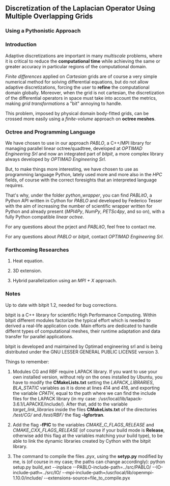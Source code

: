 ## Discretization of the Laplacian Operator Using Multiple Overlapping Grids
### Using a Pythonistic Approach

### Introduction

Adaptive discretizations are important in many *multiscale* problems, where it is critical to reduce the **computational time** while achieving the same or greater accuracy in particular regions of the computational domain.

*Finite differences* applied on *Cartesian* grids are of course a very simple numerical method for solving differential equations, but do not allow adaptive discretizations, forcing the user to **refine** the computational domain globally. Moreover, when the grid is not cartesian, the discretization of the differential operators in space must take into account the metrics, making *grid transformations* a "bit" annoying to handle.

This problem, imposed by physical domain body-fitted grids, can be crossed more easily using a *finite-volume* approach on **octree meshes**.

### Octree and Programming Language

We have chosen to use in our approach *PABLO*, a C++/MPI library for managing parallel linear octree/quadtree, developed at *OPTIMAD Engineering Srl* and now an integrated part
of *bitpit*, a more complex library always developed by *OPTIMAD Engineering Srl*.

But, to make things more interesting, we have chosen to use as programming language Python, lately used more and more also in the *HPC* fields, of course with the correct foresights that an interpreted language requires.

That's why, under the folder *python_wrapper*, you can find *PABLitO*, a Python API written in Cython for *PABLO* and developed by Federico Tesser with the aim of increasing the number of scientific wrapper written for Python and already present (*MPI4Py*, *NumPy*, *PETSc4py*, and so on), with a fully Python compatible *linear octree*.

For any questions about the prject and *PABLitO*, feel free to contact me.

For any questions about *PABLO* or *bitpit*, contact *OPTIMAD Engineering Srl*.

### Forthcoming Researches

1. Heat equation.

2. 3D extension.

3. Hybrid parallelization using an *MPI + X* approach.

### Notes

Up to date with bitpit 1.2, needed for bug corrections.

bitpit is a C++ library for scientific High Performance Computing.
Within bitpit different modules factorize the typical effort which is needed to derived a real-life application code.
Main efforts are dedicated to handle differnt types of computational meshes, their runtime adaptation and data transfer for parallel applications.

bitpit is developed and maintained by Optimad engineering srl and is being distributed under the GNU LESSER GENERAL PUBLIC LICENSE version 3.

Things to remember:

1. Modules CG and RBF require LAPACK library. If you want to use your own installed version, without rely on the ones installed by Ubuntu, 
   you have to modify the **CMakeLists.txt** setting the *LAPACK_LIBRARIES*, *BLA_STATIC* variables as it is done at lines 414 and 416, 
   and exporting the variable *CPATH*, equal to the path where we can find the include files for the LAPACK library (in my case: 
   :/usr/local/lib/lapack-3.6.1/LAPACKE/include/). 
   After that, add to the variable *target_link_libraries* inside the files **CMakeLists.txt** of the directories */test/CG/* and */test/RBF/* 
   the flag **-lgfortran**.  

2. Add the flag **-fPIC** to the variables *CMAKE_C_FLAGS_RELEASE* and *CMAKE_CXX_FLAGS_RELEASE* (of course if your build mode is **Release**, otherwise
   add this flag at the variables matching your build type), to be able to link the dynamic libraries created by Cython with the bitpit library.

3. The command to compile the files *.pyx*, using the **setyp.py** modified by me, is (of course in my case; the paths can change accordingly):
   python setup.py build_ext --inplace --PABLO-include-path=../src/PABLO/ --IO-include-path=../src/IO/ --mpi-include-path=/usr/local/lib/openmpi-1.10.0/include/ 
   --extensions-source=file_to_compile.pyx  

